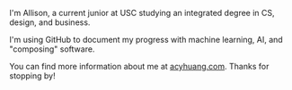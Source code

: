 I'm Allison, a current junior at USC studying an integrated degree in CS, design, and business. 

I'm using GitHub to document my progress with machine learning, AI, and "composing" software. 

You can find more information about me at [acyhuang.com](https://www.acyhuang.com/). Thanks for stopping by!

